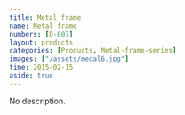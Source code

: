 ```yaml
---
title: Metal frame
name: Metal frame
numbers: [D-007]
layout: products
categories: [Products, Metal-frame-series]
images: ["/assets/medal6.jpg"]
time: 2015-02-15
aside: true
---
```


No description.
